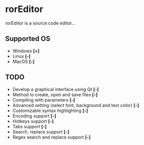 # rorEditor
rorEditor is a source code editor...

## Supported OS
* Windows <b>[+]</b>
* Linux <b>[-]</b>
* MacOS <b>[-]</b>

## TODO
* Develop a graphical interface using Qt <b>[-]</b>
* Method to create, open and save files <b>[-]</b>
* Compiling with parameters <b>[-]</b>
* Advanced setting (select font, background and text color) <b>[-]</b>
* Customizable syntax highlighting <b>[-]</b>
* Encoding support <b>[-]</b>
* Hotkeys support <b>[-]</b>
* Tabs support <b>[-]</b>
* Search, replace support <b>[-]</b> 
* Regex search and replace support <b>[-]</b>